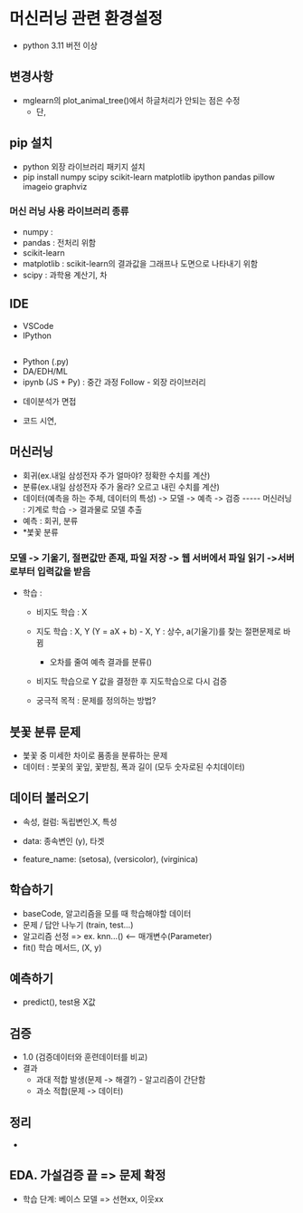 # 머신러닝 관련 환경설정
- python 3.11 버전 이상

## 변경사항
- mglearn의 plot_animal_tree()에서 하글처리가 안되는 점은 수정
  - 단,

## pip 설치
- python 외장 라이브러리 패키지 설치
- pip install numpy scipy scikit-learn matplotlib ipython pandas pillow imageio graphviz

### 머신 러닝 사용 라이브러리 종류
- numpy : 
- pandas : 전처리 위함
- scikit-learn
- matplotlib : scikit-learn의 결과값을 그래프나 도면으로 나타내기 위함
- scipy : 과학용 계산기, 차

## IDE
- VSCode
- IPython

##
- Python (.py)
- DA/EDH/ML
- ipynb (JS + Py) : 중간 과정 Follow - 외장 라이브러리


* 데이분석가 면접
- 코드 시연,

## 머신러닝
- 회귀(ex.내일 삼성전자 주가 얼마야? 정확한 수치를 계산)
- 분류(ex.내일 삼성전자 주가 올라? 오르고 내린 수치를 계산)
- 데이터(예측을 하는 주체, 데이터의 특성) -> 모델 -> 예측 -> 검증
                                                        -----
                              머신러닝 : 기계로 학습 -> 결과물로 모델 추출
- 예측 : 회귀, 분류
- *붗꽃 분류

### 모델 -> 기울기, 절편값만 존재, 파일 저장 -> 웹 서버에서 파일 읽기 ->서버로부터 입력값을 받음
- 학습 :
  - 비지도 학습 : X
  - 지도 학습 : X, Y (Y = aX + b) - X, Y : 상수, a(기울기)를 찾는 절편문제로 바뀜
    - 오차를 줄여 예측 결과를 분류()

  - 비지도 학습으로 Y 값을 결정한 후 지도학습으로 다시 검증
  - 궁극적 목적 : 문제를 정의하는 방법?

## 붓꽃 분류 문제
- 붗꽃 중 미세한 차이로 품종을 분류하는 문제
- 데이터 : 붓꽃의 꽃잎, 꽃받침, 폭과 길이 (모두 숫자로된 수치데이터)


## 데이터 불러오기
- 속성, 컬럼: 독립변인.X, 특성
- data: 종속변인 (y), 타겟

- feature_name: (setosa), (versicolor), (virginica)
## 학습하기
- baseCode, 알고리즘을 모를 때 학습해야할 데이터
- 문제 / 답안 나누기 (train, test...)
- 알고리즘 선정 => ex. knn...() <-- 매개변수(Parameter)
- fit() 학습 메서드, (X, y)

## 예측하기
- predict(), test용 X값

## 검증
- 1.0 (검증데이터와 훈련데이터를 비교)
- 결과
  - 과대 적합 발생(문제 -> 해결?) - 알고리즘이 간단함
  - 과소 적합(문제 -> 데이터)

## 정리
-

## EDA. 가설검증 끝 => 문제 확정
- 학습 단계: 베이스 모델 => 선현xx, 이웃xx
















